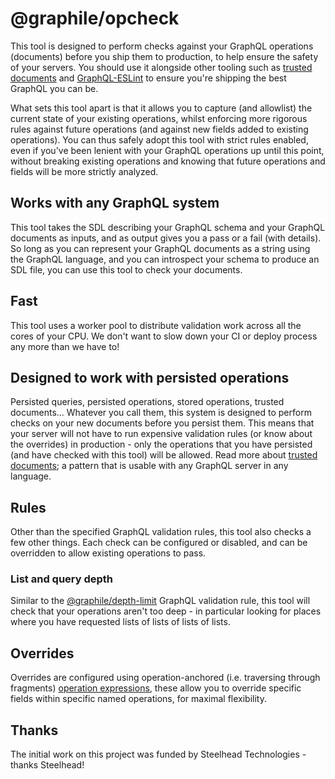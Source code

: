 # @graphile/opcheck

This tool is designed to perform checks against your GraphQL operations
(documents) before you ship them to production, to help ensure the safety of
your servers. You should use it alongside other tooling such as [trusted
documents](https://benjie.dev/graphql/trusted-documents) and
[GraphQL-ESLint](https://the-guild.dev/graphql/eslint/docs) to ensure you're
shipping the best GraphQL you can be.

What sets this tool apart is that it allows you to capture (and allowlist) the
current state of your existing operations, whilst enforcing more rigorous rules
against future operations (and against new fields added to existing
operations). You can thus safely adopt this tool with strict rules enabled,
even if you've been lenient with your GraphQL operations up until this point,
without breaking existing operations and knowing that future operations and
fields will be more strictly analyzed.

## Works with any GraphQL system

This tool takes the SDL describing your GraphQL schema and your GraphQL
documents as inputs, and as output gives you a pass or a fail (with details).
So long as you can represent your GraphQL documents as a string using the
GraphQL language, and you can introspect your schema to produce an SDL file,
you can use this tool to check your documents.

## Fast

This tool uses a worker pool to distribute validation work across all the cores
of your CPU. We don't want to slow down your CI or deploy process any more than
we have to!

## Designed to work with persisted operations

Persisted queries, persisted operations, stored operations, trusted
documents... Whatever you call them, this system is designed to perform checks
on your new documents before you persist them. This means that your server
will not have to run expensive validation rules (or know about the overrides)
in production - only the operations that you have persisted (and have checked
with this tool) will be allowed. Read more about [trusted
documents](https://benjie.dev/graphql/trusted-documents); a pattern that is
usable with any GraphQL server in any language.

## Rules

Other than the specified GraphQL validation rules, this tool also checks a few
other things. Each check can be configured or disabled, and can be overridden
to allow existing operations to pass.

### List and query depth

Similar to the [@graphile/depth-limit](https://github.com/graphile/depth-limit)
GraphQL validation rule, this tool will check that your operations aren't too
deep - in particular looking for places where you have requested lists of lists
of lists of lists.

## Overrides

Overrides are configured using operation-anchored (i.e. traversing through
fragments) [operation
expressions](https://github.com/graphql/graphql-wg/blob/main/rfcs/OperationExpressions.md),
these allow you to override specific fields within specific named operations,
for maximal flexibility.

## Thanks

The initial work on this project was funded by Steelhead Technologies - thanks Steelhead!

